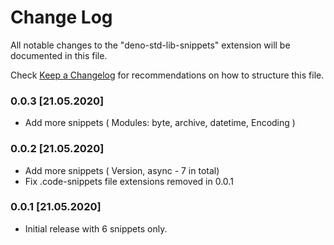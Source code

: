 # Change Log

All notable changes to the "deno-std-lib-snippets" extension will be documented in this file.

Check [Keep a Changelog](http://keepachangelog.com/) for recommendations on how to structure this file.

### 0.0.3 [21.05.2020]

- Add more snippets ( Modules: byte, archive, datetime, Encoding )

### 0.0.2 [21.05.2020]

- Add more snippets ( Version, async - 7 in total)
- Fix .code-snippets file extensions removed in 0.0.1

### 0.0.1 [21.05.2020]

- Initial release with 6 snippets only.